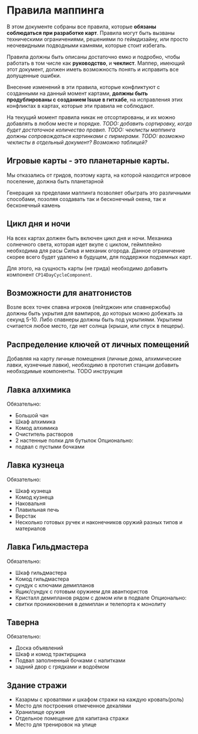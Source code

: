 
# Правила маппинга

В этом документе собраны все правила, которые **обязаны соблюдаться при разработке карт**. 
Правила могут быть вызваны техническими ограничениями, решениями по геймдизайну, или просто неочевидными подводными камнями, которые стоит избегать. 

Правила должны быть описаны достаточно емко и подробно, чтобы работать в том числе как **руководство**, и **чеклист**. Маппер, имеющий этот документ, должен иметь возможность понять и исправить все допущенные ошибки.

Внесение изменений в эти правила, которые конфликтуют с созданными на данный момент картами, **должны быть продублированы с созданием Isuue в гитхабе**, на исправления этих конфликтах в картах, которые эти правила не соблюдают.

На текущий момент правила никак не отсортированы, и их можно добавлять в любом месте и порядке. 
*TODO: добавить сортировку, когда будет достаточное количество правил.*
*TODO: чеклисты маппинга должны сопровождаться картинками с пирмерами.*
*TODO: возможно чеклисты в отдельный документ? Возможно таблицей?*

## Игровые карты - это планетарные карты.
Мы отказались от гридов, поэтому карта, на которой находится игровое поселение, должна быть планетарной

Генерация ха пределами маппинга позволяет обыграть это различными способами, позоляя создавать так и бесконечный окена, так и бесконечный камень

## Цикл дня и ночи
На всех картах должен быть включен цикл дня и ночи. Механика солнечного света, которая идет вкупе с циклом, геймплейно необходима для расы Сильв и механик огорода.
Данное ограничение скорее всего будет удалено в будущем, для поддержки подземных карт.

Для этого, на сущность карты (не грида) необходимо добавить компонент `CP14DayCycleComponent`.

## Возможности для анатгонистов
Возле всех точек спавна игроков (лейтджоин или спавнержобы) должны быть укрытия для вампиров, до которых можно добежать за секунд 5-10. Либо спавнеры должны быть под укрытиями. Укрытием считается любое место, где нет солнца (крыши, или спуск в пещеры).

## Распределение ключей от личных помещений
Добавляя на карту личные помещения (личные дома, алхимические лавки, кузнечные лавки), необходимо в прототип станции добавить необходимые компоненты. 
TODO инструкция

## Лавка алхимика
Обязательно:
- Большой чан
- Шкаф алхимика
- Комод алхимика
- Очиститель растворов
- 2 настенные полки для бутылок
Опционально:
- подвал с пустыми бочками

## Лавка кузнеца
Обязательно:
- Шкаф кузнеца
- Комод кузнеца
- Наковальня
- Плавильная печь
- Верстак
- Несколько готовых ручек и наконечников оружий разных типов и материалов

## Лавка Гильдмастера
Обязательно:
- Шкаф гильдмастера
- Комод гильдмастера 
- сундук с ключами демипланов
- Ящик/сундук с готовым оружием для авантюристов
- Кристалл демипланов рядом с домом или в подвале
Опционально:
- свитки проникновения в демиплан и телепорта к монолиту

## Таверна
Обязательно:
- Доска объявлений
- Шкаф и комод трактирщика
- Подвал заполненный бочками с напитками
- задний двор с грядками и водоёмом

## Здание стражи
- Казармы с кроватями и шкафом стражи на каждую кровать(роль)
- Место для построения отмеченное декалями
- Хранилище оружия
- Отдельное помещение для капитана стражи
- Место для тренировок на улице
